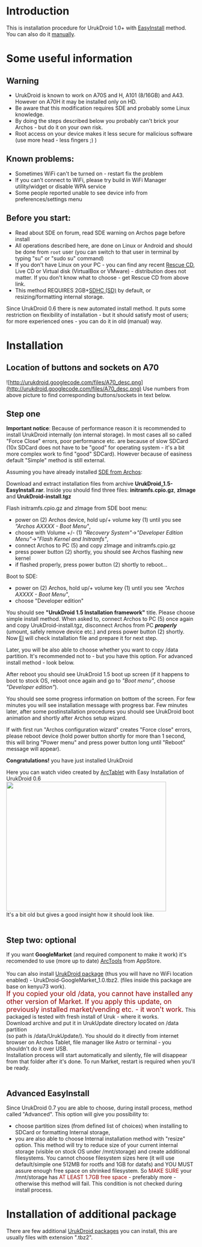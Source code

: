 

# Introduction #

This is installation procedure for UrukDroid 1.0+ with [EasyInstall](EasyInstall.md) method. You can also do it [manually](http://forum.xda-developers.com/showpost.php?p=10249905&postcount=7).


# Some useful information #

## Warning ##
  * UrukDroid is known to work on A70S and H, A101 (8/16GB) and A43. However on A70H it may be installed only on HD.
  * Be aware that this modification requires SDE and probably some Linux knowledge.
  * By doing the steps described below you probably can't brick your Archos - but do it on your own risk.
  * Root access on your device makes it less secure for malicious software (use more head - less fingers ;) )


## Known problems: ##
  * Sometimes WiFi can't be turned on - restart fix the problem
  * If you can't connect to WiFi, please try build in WiFi Manager utility/widget or disable WPA service
  * Some people reported unable to see device info from preferences/settings menu


## Before you start: ##
  * Read about SDE on forum, read SDE warning on Archos page before install
  * All operations described here, are done on Linux or Android and should be done from `root` user (you can switch to that user in terminal by typing "su" or "sudo su" command)
  * If you don't have Linux on your PC - you can find any recent [Rescue CD](http://www.sysresccd.org/Download), Live CD or Virtual disk (VirtualBox or VMware) - distribution does not matter. If you don't know what to choose - get Rescue CD from above link.
  * This method REQUIRES 2GB+[SDHC (SD)](http://en.wikipedia.org/wiki/SDHC#SDHC) by default, or resizing/formatting internal storage.


Since UrukDroid 0.6 there is new automated install method. It puts some restriction on flexibility of installation - but it should satisfy most of users; for more experienced ones - you can do it in old (manual) way.

# Installation #

## Location of buttons and sockets on A70 ##
![http://urukdroid.googlecode.com/files/A70_desc.png](http://urukdroid.googlecode.com/files/A70_desc.png)
Use numbers from above picture to find corresponding buttons/sockets in text below.

## Step one ##

**Important notice**: Because of performance reason it is recommended to install UrukDroid internally (on internal storage). In most cases all so called "Force Close" errors, poor performance etc. are because of slow SDCard (10x SDCard does not have to be "good" for operating system - it's a bit more complex work to find "good" SDCard). However because of easiness default "Simple" method is still external.

Assuming you have already installed [SDE from Archos](http://www.archos.com/support/support_tech/updates.html?country=us&lang=en):

Download and extract installation files from archive **UrukDroid\_1.5-EasyInstall.rar**. Inside you should find three files: **initramfs.cpio.gz**, **zImage** and **UrukDroid-install.tgz**

Flash initramfs.cpio.gz and zImage from SDE boot menu:
  * power on (2) Archos device, hold up/+ volume key (1) until you see _"Archos AXXXX - Boot Menu"_,
  * choose with Volume +/- (1) _"Recovery System"_->_"Developer Edition Menu"_->_"Flash Kernel and Initramfs"_,
  * connect Archos to PC (5) and copy zImage and initramfs.cpio.gz
  * press power button (2) shortly, you should see Archos flashing new kernel
  * if flashed properly, press power button (2) shortly to reboot...

Boot to SDE:
  * power on (2) Archos, hold up/+ volume key (1) until you see _"Archos AXXXX - Boot Menu"_,
  * choose "Developer edition"


You should see **"UrukDroid 1.5 Installation framework"** title. Please choose simple install method. When asked to, connect Archos to PC (5) once again and copy UrukDroid-install.tgz, disconnect Archos from PC **_properly_** (umount, safely remove device etc.) and press power button (2) shortly. Now [EI](EasyInstall.md) will check installation file and prepare it for next step.

Later, you will be also able to choose whether you want to copy /data partition. It's recommended not to - but you have this option.
For advanced install method - look below.

After reboot you should see UrukDroid 1.5 boot up screen (if it happens to boot to stock OS, reboot once again and go to _"Boot menu"_, choose _"Developer edition"_).

You should see some progress information on bottom of the screen.
For few minutes you will see installation message with progress bar.
Few minutes later, after some postinstallation procedures you should see UrukDroid boot animation and shortly after Archos setup wizard.

If with first run "Archos configuration wizard" creates "Force close" errors, please reboot device (hold power button shortly for more than 1 second, this will bring "Power menu" and press power button long until "Reboot" message will appear).

**Congratulations!** you have just installed UrukDroid

Here you can watch video created by [ArcTablet](http://www.arctablet.com/blog/) with Easy Installation of UrukDroid 0.6
<a href='http://www.youtube.com/watch?feature=player_embedded&v=LbqKwl6ggFo' target='_blank'><img src='http://img.youtube.com/vi/LbqKwl6ggFo/0.jpg' width='425' height=344 /></a><br>
It's a bit old but gives a good insight how it should look like.<br>
<br>
<h2>Step two: optional</h2>

If you want <b>GoogleMarket</b> (and required component to make it work) it's recomended to use (more up to date) <a href='http://www.arctablet.com/blog/archos-tablet/arctools-google-apps-and-market-installer-for-archos-gen8-youtube-fixed/'>ArcTools</a> from AppStore.<br>
<br>
You can also install <a href='UrukPackages.md'>UrukDroid package</a> (thus you will have no WiFi location enabled) - UrukDroid-GoogleMarket_1.0.tbz2. (files inside this package are base on kenyu73 work).<br>
<font color='darkred' size='+1'>If you copied your old /data, you cannot have installed any other version of Market. If you apply this update, on previously installed market/vending etc. - it won't work.</font> This packaged is tested with fresh install of Uruk - where it works.<br>
Download archive and put it in UrukUpdate directory located on /data partition<br>
(so path is /data/UrukUpdate/). You should do it directly from internet browser on Archos Tablet, file manager like Astro or terminal - you shouldn't do it over USB.<br>
Installation process will start automatically and silently, file will disappear from that folder after it's done. To run Market, restart is required when you'll be ready.<br>
<br>
<h2>Advanced EasyInstall</h2>
Since UrukDroid 0.7 you are able to choose, during install process, method called "Advanced". This option will give you possibility to:<br>
<ul><li>choose partition sizes (from defined list of choices) when installing to SDCard or formatting Internal storage,<br>
</li><li>you are also able to choose Internal installation method with "resize" option. This method will try to reduce size of your current internal storage (visible on stock OS under /mnt/storage) and create additional filesystems. You cannot choose filesystem sizes here (it will use default/simple one 512MB for rootfs and 1GB for datafs) and YOU MUST assure enough free space on shrinked filesystem. So <font color='darkred'>MAKE SURE</font> your /mnt/storage has <font color='darkred'>AT LEAST 1.7GB free space</font> - preferably more - otherwise this method will fail. This condition is not checked during install process.</li></ul>

<h1>Installation of additional package</h1>

There are few additional <a href='UrukPackages.md'>UrukDroid packages</a> you can install, this are usually files with extension ".tbz2".
